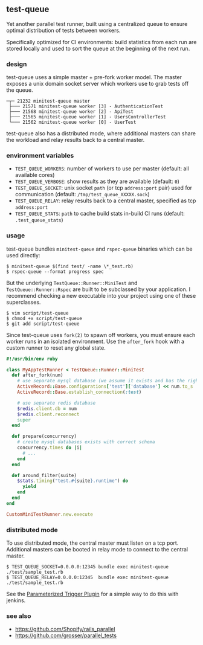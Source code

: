 ## test-queue

Yet another parallel test runner, built using a centralized queue to ensure
optimal distribution of tests between workers.

Specifically optimized for CI environments: build statistics from each run
are stored locally and used to sort the queue at the beginning of the
next run.

### design

test-queue uses a simple master + pre-fork worker model. The master
exposes a unix domain socket server which workers use to grab tests off
the queue.

```
─┬─ 21232 minitest-queue master
 ├─── 21571 minitest-queue worker [3] - AuthenticationTest
 ├─── 21568 minitest-queue worker [2] - ApiTest
 ├─── 21565 minitest-queue worker [1] - UsersControllerTest
 └─── 21562 minitest-queue worker [0] - UserTest
```

test-queue also has a distributed mode, where additional masters can share
the workload and relay results back to a central master.

### environment variables

- `TEST_QUEUE_WORKERS`: number of workers to use per master (default: all available cores)
- `TEST_QUEUE_VERBOSE`: show results as they are available (default: `0`)
- `TEST_QUEUE_SOCKET`: unix socket `path` (or tcp `address:port` pair) used for communication (default: `/tmp/test_queue_XXXXX.sock`)
- `TEST_QUEUE_RELAY`: relay results back to a central master, specified as tcp `address:port`
- `TEST_QUEUE_STATS`: `path` to cache build stats in-build CI runs (default: `.test_queue_stats`)

### usage

test-queue bundles `minitest-queue` and `rspec-queue` binaries which can be used directly:

```
$ minitest-queue $(find test/ -name \*_test.rb)
$ rspec-queue --format progress spec
```

But the underlying `TestQueue::Runner::MiniTest` and `TestQueue::Runner::Rspec` are
built to be subclassed by your application. I recommend checking a new
executable into your project using one of these superclasses.

```
$ vim script/test-queue
$ chmod +x script/test-queue
$ git add script/test-queue
```

Since test-queue uses `fork(2)` to spawn off workers, you must ensure each worker
runs in an isolated environment. Use the `after_fork` hook with a custom
runner to reset any global state.

``` ruby
#!/usr/bin/env ruby

class MyAppTestRunner < TestQueue::Runner::MiniTest
  def after_fork(num)
    # use separate mysql database (we assume it exists and has the right schema already)
    ActiveRecord::Base.configurations['test']['database'] << num.to_s
    ActiveRecord::Base.establish_connection(:test)

    # use separate redis database
    $redis.client.db = num
    $redis.client.reconnect
    super
  end

  def prepare(concurrency)
    # create mysql databases exists with correct schema
    concurrency.times do |i|
      # ...
    end
  end

  def around_filter(suite)
    $stats.timing("test.#{suite}.runtime") do
      yield
    end
  end
end

CustomMiniTestRunner.new.execute
```

### distributed mode

To use distributed mode, the central master must listen on a tcp port. Additional masters can be booted
in relay mode to connect to the central master.

```
$ TEST_QUEUE_SOCKET=0.0.0.0:12345 bundle exec minitest-queue ./test/sample_test.rb
$ TEST_QUEUE_RELAY=0.0.0.0:12345  bundle exec minitest-queue ./test/sample_test.rb
```

See the [Parameterized Trigger Plugin](https://wiki.jenkins-ci.org/display/JENKINS/Parameterized+Trigger+Plugin)
for a simple way to do this with jenkins.

### see also

  * https://github.com/Shopify/rails_parallel
  * https://github.com/grosser/parallel_tests
